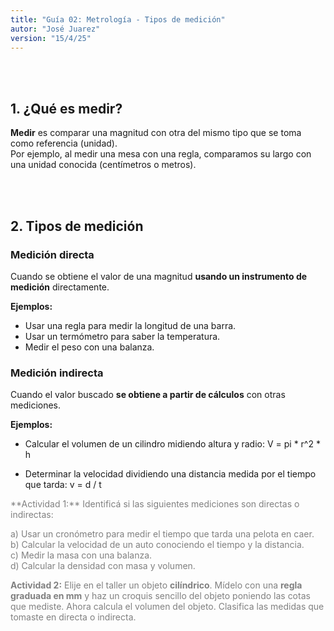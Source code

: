 ```yaml
---
title: "Guía 02: Metrología - Tipos de medición"
autor: "José Juarez"
version: "15/4/25"
---
```



<br><br>


## 1. ¿Qué es medir?

**Medir** es comparar una magnitud con otra del mismo tipo que se toma como referencia (unidad).  
Por ejemplo, al medir una mesa con una regla, comparamos su largo con una unidad conocida (centímetros o metros).

<br><br>


## 2. Tipos de medición

### Medición directa

Cuando se obtiene el valor de una magnitud **usando un instrumento de medición** directamente.

**Ejemplos:**
- Usar una regla para medir la longitud de una barra.
- Usar un termómetro para saber la temperatura.
- Medir el peso con una balanza.

### Medición indirecta

Cuando el valor buscado **se obtiene a partir de cálculos** con otras mediciones.

**Ejemplos:**

- Calcular el volumen de un cilindro midiendo altura y radio:  V = pi * r^2 * h

- Determinar la velocidad dividiendo una distancia medida por el tiempo que tarda: v = d / t

<div class="grey3">
**Actividad 1:** Identificá si las siguientes mediciones son directas o indirectas:

a) Usar un cronómetro para medir el tiempo que tarda una pelota en caer.  
b) Calcular la velocidad de un auto conociendo el tiempo y la distancia.  
c) Medir la masa con una balanza.  
d) Calcular la densidad con masa y volumen.

**Actividad 2:** Elije en el taller un objeto **cilíndrico**. Mídelo con una **regla graduada en mm** y haz un croquis sencillo del objeto poniendo las cotas que mediste. Ahora calcula el volumen del objeto. Clasifica las medidas que tomaste en directa o indirecta.
</div>





</div>
<!-- HTML style definitions -->
<style>
/* Colors */
.grey1 {color: #b3b3b3;} /* my light-grey */
.grey2 {color: #999999;} /* my middle-grey */
.grey3 {color: #808080;} /* my dark-grey */
.blue1 {color: #6495ed;} /* nvim blue */
.blue2 {color: #276cdf;} /* Andrew Ng Blue */
.sky1 {color: #7dbed8;} /* nvim sky */
.sky2 {color: #27a2db;}   /* my sky */
.green {color: #81b524;} /* my green */
.red1 {color: #ec5469;} /* my coral-red */
.red2 {color: #f44336;} /* my red */
.rose {color: #ec9998:} /* nvim rose */
.gold {color: #df9d43;} /* Andrew Ng gold */
.orange1 {color: #fda556;} /* nvim orange */
.orange2 {color: #ff9505;} /*Andrew Ng orange */
.purple1 {color: #ff40ff;} /* Andrew Ng purple */
.purple2 {color: #d164d7;} /* Andrew Ng purple */
/* Font Size */
.size90 {font-size: 0.9em;}
.size85 {font-size: 0.85em;}
.size80 {font-size: 0.8em;}
.size70 {font-size: 0.7em;}
</style>
<!-- Use <span> inline and <div> with several lines --->
